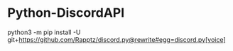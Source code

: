 # Python-DiscordAPI


python3 -m pip install -U git+https://github.com/Rapptz/discord.py@rewrite#egg=discord.py[voice]
